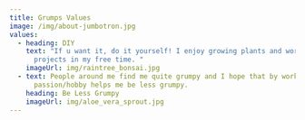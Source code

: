 ```yaml
---
title: Grumps Values
image: /img/about-jumbotron.jpg
values:
  - heading: DIY
    text: "If u want it, do it yourself! I enjoy growing plants and working on DIY
      projects in my free time. "
    imageUrl: img/raintree_bonsai.jpg
  - text: People around me find me quite grumpy and I hope that by working on my
      passion/hobby helps me be less grumpy.
    heading: Be Less Grumpy
    imageUrl: img/aloe_vera_sprout.jpg
---
```

